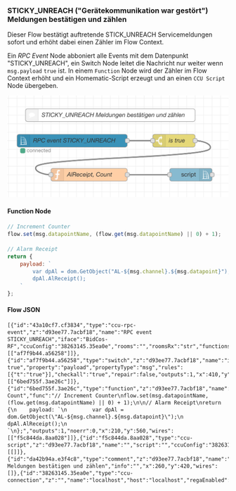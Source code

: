 ### STICKY_UNREACH ("Gerätekommunikation war gestört") Meldungen bestätigen und zählen

Dieser Flow bestätigt auftretende STICK_UNREACH Servicemeldungen sofort und erhöht dabei einen Zähler im Flow Context.

Ein _RPC Event_ Node abboniert alle Events mit dem Datenpunkt "STICKY_UNREACH", ein Switch Node leitet die Nachricht nur weiter wenn `msg.payload` `true` ist. In einem `Function` Node wird der Zähler im Flow Context erhöht und ein Homematic-Script erzeugt und an einen `CCU Script` Node übergeben.

![](images/sticky.png)

#### Function Node

```javascript
// Increment Counter
flow.set(msg.datapointName, (flow.get(msg.datapointName) || 0) + 1);

// Alarm Receipt
return {
    payload: `
        var dpAl = dom.GetObject("AL-${msg.channel}.${msg.datapoint}");
        dpAl.AlReceipt();
    `
};
```

#### Flow JSON

```
[{"id":"43a10cf7.cf3834","type":"ccu-rpc-event","z":"d93ee77.7acbf18","name":"RPC event STICKY_UNREACH","iface":"BidCos-RF","ccuConfig":"38263145.35ea0e","rooms":"","roomsRx":"str","functions":"","functionsRx":"str","device":"","deviceRx":"str","deviceName":"","deviceNameRx":"str","deviceType":"","deviceTypeRx":"str","channel":"","channelRx":"str","channelName":"","channelNameRx":"str","channelType":"MAINTENANCE","channelTypeRx":"str","datapoint":"STICKY_UNREACH","datapointRx":"str","change":false,"working":false,"cache":true,"topic":"${CCU}/${Interface}/${channelName}/${datapoint}","x":170,"y":480,"wires":[["af7f9b44.a56258"]]},{"id":"af7f9b44.a56258","type":"switch","z":"d93ee77.7acbf18","name":"is true","property":"payload","propertyType":"msg","rules":[{"t":"true"}],"checkall":"true","repair":false,"outputs":1,"x":410,"y":480,"wires":[["6bed755f.3ae26c"]]},{"id":"6bed755f.3ae26c","type":"function","z":"d93ee77.7acbf18","name":"AlReceipt, Count","func":"// Increment Counter\nflow.set(msg.datapointName, (flow.get(msg.datapointName) || 0) + 1);\n\n// Alarm Receipt\nreturn {\n    payload: `\n        var dpAl = dom.GetObject(\"AL-${msg.channel}.${msg.datapoint}\");\n        dpAl.AlReceipt();\n    `\n};","outputs":1,"noerr":0,"x":210,"y":560,"wires":[["f5c844da.8aa028"]]},{"id":"f5c844da.8aa028","type":"ccu-script","z":"d93ee77.7acbf18","name":"","script":"","ccuConfig":"38263145.35ea0e","topic":"${CCU}/${Interface}/","x":450,"y":560,"wires":[[]]},{"id":"da42b94a.e3f4c8","type":"comment","z":"d93ee77.7acbf18","name":"STICKY_UNREACH Meldungen bestätigen und zählen","info":"","x":260,"y":420,"wires":[]},{"id":"38263145.35ea0e","type":"ccu-connection","z":"","name":"localhost","host":"localhost","regaEnabled":true,"bcrfEnabled":true,"iprfEnabled":true,"virtEnabled":true,"bcwiEnabled":true,"cuxdEnabled":false,"regaPoll":true,"regaInterval":"30","rpcPingTimeout":"60","rpcInitAddress":"127.0.0.1","rpcServerHost":"127.0.0.1","rpcBinPort":"2047","rpcXmlPort":"2048","contextStore":"default"}]
```